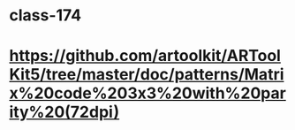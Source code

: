 # class-174

# https://github.com/artoolkit/ARToolKit5/tree/master/doc/patterns/Matrix%20code%203x3%20with%20parity%20(72dpi)
